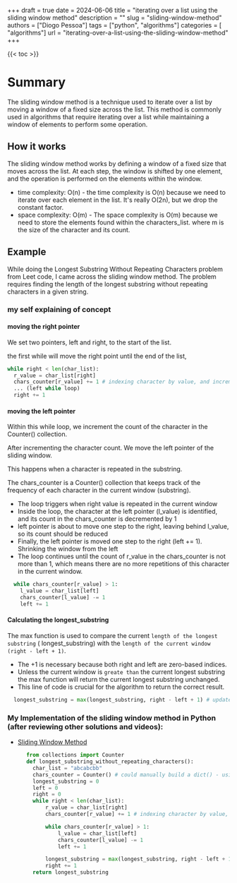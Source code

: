 +++
draft = true
date = 2024-06-06
title = "iterating over a list using the sliding window method"
description = ""
slug = "sliding-window-method"
authors = ["Diogo Pessoa"]
tags = ["python", "algorithms"]
categories = [ "algorithms"]
url = "iterating-over-a-list-using-the-sliding-window-method"
+++

{{< toc >}}

# Summary

The sliding window method is a technique used to iterate over a list by moving a window
of a fixed size across the list. This method is commonly used in algorithms that require
iterating over a list while maintaining a window of elements to perform some operation.

## How it works

The sliding window method works by defining a window of a fixed size that moves across
the list.
At each step, the window is shifted by one element, and the operation is performed on
the elements within the window.

- time complexity: O(n) - the time complexity is O(n) because we need to iterate over
  each element in the list. It's really O(2n), but we drop the constant factor.
- space complexity: O(m) - The space complexity is O(m) because we need to store the
  elements found within the characters_list. where m is the size of the character and
  its count.

## Example

While doing the Longest Substring Without Repeating Characters problem from Leet code, I
came across the sliding window method. The problem requires finding the length of the
longest substring without repeating characters in a given string.

### my self explaining of concept

#### moving the right pointer

We set two pointers, left and right, to the start of the list.

the first while will move the right point until the end of the list,

```python
while right < len(char_list):
  r_value = char_list[right]
  chars_counter[r_value] += 1 # indexing character by value, and incrementing
  ... (left while loop)
  right += 1
```

#### moving the left pointer

Within this while loop, we increment the count of the character in the Counter()
collection.

After incrementing the character count. We move the left pointer of the
sliding window.

This happens when a character is repeated in the substring.

The chars_counter is a Counter() collection that
keeps track of the frequency of each character in the current window (substring).

* The loop triggers when right value is repeated in the current window
* Inside the loop, the character at the left pointer (l_value) is
  identified, and its count in the chars_counter is decremented by 1
* left pointer is about to move one step to the right, leaving behind l_value, so its
  count should be reduced
* Finally, the left pointer is moved one step to the right (left += 1). Shrinking the
  window from the left
* The loop continues until the count of r_value in the
  chars_counter is not more than 1, which means there are no more repetitions of this
  character in the current window.

```python
  while chars_counter[r_value] > 1:
    l_value = char_list[left]
    chars_counter[l_value] -= 1
    left += 1
```

#### Calculating the longest_substring

The max function is used to compare the current `length of the longest substring` (
longest_substring) with the `length of the current window (right - left + 1)`.

* The +1 is necessary because both right and left are zero-based
  indices.
* Unless the current window is `greate than` the current longest substring the max
  function will return the current longest substring unchanged.
* This line of code is crucial for the algorithm to return the correct result.

```python
  longest_substring = max(longest_substring, right - left + 1) # update
```

### My Implementation of the sliding window method in Python (after reviewing other solutions and videos):

* [Sliding Window Method](https://github.com/diogo-pessoa/coding-exercises-for-interviews/blob/main/leetCode/longestsubstrings/LongestSubStrings.py)

```python
      from collections import Counter
      def longest_substring_without_repeating_characters():
        char_list = "abcabcbb"
        chars_counter = Counter() # could manually build a dict() - using counter instead.
        longest_substring = 0
        left = 0
        right = 0
        while right < len(char_list):
            r_value = char_list[right]
            chars_counter[r_value] += 1 # indexing character by value, and incrementing

            while chars_counter[r_value] > 1:
                l_value = char_list[left]
                chars_counter[l_value] -= 1
                left += 1

            longest_substring = max(longest_substring, right - left + 1) # update
            right += 1
        return longest_substring

```
